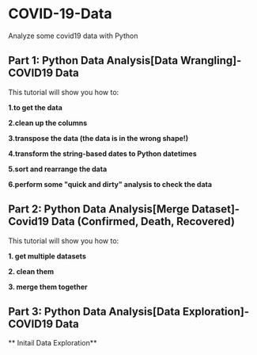 # COVID-19-Data
Analyze some covid19 data with Python 

## Part 1: Python Data Analysis[Data Wrangling]- COVID19 Data

This tutorial will show you how to:

**1.to get the data**

**2.clean up the columns**

**3.transpose the data (the data is in the wrong shape!)**

**4.transform the string-based dates to Python datetimes**

**5.sort and rearrange the data**

**6.perform some "quick and dirty" analysis to check the data**

## Part 2: Python Data Analysis[Merge Dataset]- Covid19 Data (Confirmed, Death, Recovered)

This tutorial will show you how to:

**1. get multiple datasets**

**2. clean them**

**3. merge them together**

## Part 3: Python Data Analysis[Data Exploration]- COVID19 Data 
 
** Initail Data Exploration**
